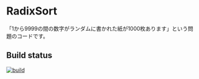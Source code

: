 # RadixSort

「1から9999の間の数字がランダムに書かれた紙が1000枚あります」という問題のコードです。

## Build status

[![build](https://github.com/ichirokogawa/RadixSort/actions/workflows/build.yml/badge.svg?branch=main&event=workflow_dispatch)](https://github.com/ichirokogawa/RadixSort/actions/workflows/build.yml)
